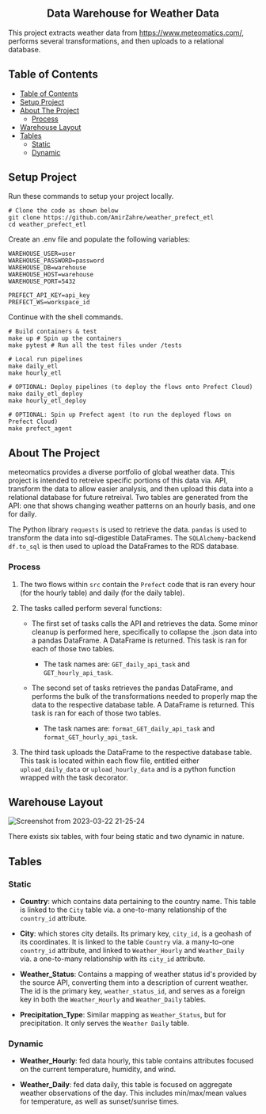 
<br  />

<h2  align="center">Data Warehouse for Weather Data</h3>

  

<p  align="center">

This project extracts weather data from https://www.meteomatics.com/, performs several transformations, and then uploads to a relational database.


  

<!-- TABLE OF CONTENTS -->

## Table of Contents

- [Table of Contents](#table-of-contents)
- [Setup Project](#setup-project)
- [About The Project](#about-the-project)
	- [Process](#process)
- [Warehouse Layout](#warehouse-layout)
- [Tables](#tables)
	- [Static](#static)
	- [Dynamic](#dynamic)

  
<!-- TO START -->
## Setup Project
Run these commands to setup your project locally.
```shell
# Clone the code as shown below
git clone https://github.com/AmirZahre/weather_prefect_etl
cd weather_prefect_etl
```
Create an .env file and populate the following variables:

```
WAREHOUSE_USER=user
WAREHOUSE_PASSWORD=password
WAREHOUSE_DB=warehouse
WAREHOUSE_HOST=warehouse
WAREHOUSE_PORT=5432

PREFECT_API_KEY=api_key
PREFECT_WS=workspace_id
```

Continue with the shell commands.
```shell
# Build containers & test
make up # Spin up the containers
make pytest # Run all the test files under /tests

# Local run pipelines
make daily_etl
make hourly_etl

# OPTIONAL: Deploy pipelines (to deploy the flows onto Prefect Cloud)
make daily_etl_deploy
make hourly_etl_deploy

# OPTIONAL: Spin up Prefect agent (to run the deployed flows on Prefect Cloud)
make prefect_agent
```




<!-- ABOUT THE PROJECT -->

## About The Project

  

meteomatics provides a diverse portfolio of global weather data. This project is intended to retreive specific portions of this data via. API, transform the data to allow easier analysis, and then upload this data into a relational database for future retreival. Two tables are generated from the API: one that shows changing weather patterns on an hourly basis, and one for daily.

  

The Python library `requests` is used to retrieve the data. `pandas` is used to transform the data into sql-digestible DataFrames. The `SQLAlchemy`-backend `df.to_sql` is then used to upload the DataFrames to the RDS database.

  

### Process

  

1. The two flows within `src` contain the `Prefect` code that is ran every hour (for the hourly table) and daily (for the daily table).

2. The tasks called perform several functions:

	* The first set of tasks calls the API and retrieves the data. Some minor cleanup is performed here, specifically to collapse the .json data into a pandas DataFrame. A DataFrame is returned. This task is ran for each of those two tables.
		* The task names are: `GET_daily_api_task` and `GET_hourly_api_task`.

	* The second set of tasks retrieves the pandas DataFrame, and performs the bulk of the transformations needed to properly map the data to the respective database table. A DataFrame is returned. This task is ran for each of those two tables.
		* The task names are: `format_GET_daily_api_task` and `format_GET_hourly_api_task`.

3. The third task uploads the DataFrame to the respective database table. This task is located within each flow file, entitled either `upload_daily_data` or `upload_hourly_data` and is a python function wrapped with the task decorator.

<!-- Warehouse -->

## Warehouse Layout

  

  

![Screenshot from 2023-03-22 21-25-24](https://user-images.githubusercontent.com/71795488/227098906-70565eb2-95d2-4a35-a2c6-ab96d975f0ef.png)

There exists six tables, with four being static and two dynamic in nature.

  

## Tables

### Static

  

*  **Country**: which contains data pertaining to the country name. This table is linked to the `City` table via. a one-to-many relationship of the `country_id` attribute.

  

*  **City**: which stores city details. Its primary key, `city_id`, is a geohash of its coordinates. It is linked to the table `Country` via. a many-to-one `country_id` attribute, and linked to `Weather_Hourly` and `Weather_Daily` via. a one-to-many relationship with its `city_id` attribute.

  

*  **Weather_Status**: Contains a mapping of weather status id's provided by the source API, converting them into a description of current weather. The id is the primary key, `weather_status_id`, and serves as a foreign key in both the `Weather_Hourly` and `Weather_Daily` tables.

  

*  **Precipitation_Type**: Similar mapping as `Weather_Status`, but for precipitation. It only serves the `Weather Daily` table.

  
  

### Dynamic

  

*  **Weather_Hourly**: fed data hourly, this table contains attributes focused on the current temperature, humidity, and wind.

  

*  **Weather_Daily**: fed data daily, this table is focused on aggregate weather observations of the day. This includes min/max/mean values for temperature, as well as sunset/sunrise times.
